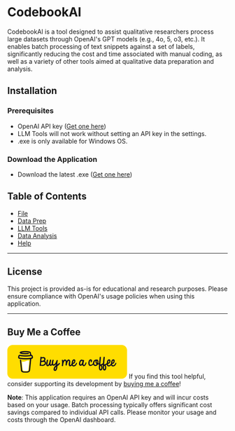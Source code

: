 # CodebookAI

CodebookAI is a tool designed to assist qualitative researchers process large datasets through OpenAI's GPT models (e.g., 4o, 5, o3, etc.). It enables batch processing of text snippets against a set of labels, significantly reducing the cost and time associated with manual coding, as well as a variety of other tools aimed at qualitative data preparation and analysis. 

## Installation

### Prerequisites
- OpenAI API key ([Get one here](https://platform.openai.com/api-keys))
- LLM Tools will not work without setting an API key in the settings.
- .exe is only available for Windows OS.

### Download the Application
- Download the latest .exe ([Get one here](https://github.com/tmaier-kettering/CodebookAI/releases/tag/v1.0.0))

## Table of Contents

- [File](./wiki/File/File.md)
- [Data Prep](./wiki/DataPrep/DataPrep.md)
- [LLM Tools](./wiki/LLMTools/LLMTools.md)
- [Data Analysis](./wiki/DataAnalysis/DataAnalysis.md)
- [Help](./wiki/Help/Help.md)

---

## License

This project is provided as-is for educational and research purposes. Please ensure compliance with OpenAI's usage policies when using this application.

---

## Buy Me a Coffee
[![BuyMeACoffee](./assets/buymeacoffee.png)](https://buymeacoffee.com/professthor)
If you find this tool helpful, consider supporting its development by [buying me a coffee](https://buymeacoffee.com/professthor)! 

**Note**: This application requires an OpenAI API key and will incur costs based on your usage. Batch processing typically offers significant cost savings compared to individual API calls. Please monitor your usage and costs through the OpenAI dashboard.
